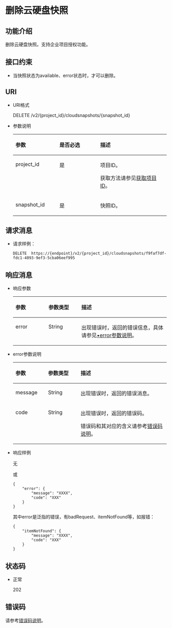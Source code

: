 # 删除云硬盘快照<a name="zh-cn_topic_0142374135"></a>

## 功能介绍<a name="section4805694511340"></a>

删除云硬盘快照。支持企业项目授权功能。

## 接口约束<a name="section18631564103149"></a>

-   当快照状态为available、error状态时，才可以删除。

## URI<a name="section268627411340"></a>

-   URI格式

    DELETE /v2/\{project\_id\}/cloudsnapshots/\{snapshot\_id\}

-   参数说明

    <a name="zh-cn_topic_0051408625_table5655293911340"></a>
    <table><thead align="left"><tr id="zh-cn_topic_0051408625_row4718979611340"><th class="cellrowborder" valign="top" width="28.57%" id="mcps1.1.4.1.1"><p id="zh-cn_topic_0051408625_p6427715211340"><a name="zh-cn_topic_0051408625_p6427715211340"></a><a name="zh-cn_topic_0051408625_p6427715211340"></a>参数</p>
    </th>
    <th class="cellrowborder" valign="top" width="26.529999999999998%" id="mcps1.1.4.1.2"><p id="zh-cn_topic_0051408625_p3906685711340"><a name="zh-cn_topic_0051408625_p3906685711340"></a><a name="zh-cn_topic_0051408625_p3906685711340"></a>是否必选</p>
    </th>
    <th class="cellrowborder" valign="top" width="44.9%" id="mcps1.1.4.1.3"><p id="zh-cn_topic_0051408625_p1029885411340"><a name="zh-cn_topic_0051408625_p1029885411340"></a><a name="zh-cn_topic_0051408625_p1029885411340"></a>描述</p>
    </th>
    </tr>
    </thead>
    <tbody><tr id="zh-cn_topic_0051408625_row2890086411340"><td class="cellrowborder" valign="top" width="28.57%" headers="mcps1.1.4.1.1 "><p id="zh-cn_topic_0051408625_p5926863811340"><a name="zh-cn_topic_0051408625_p5926863811340"></a><a name="zh-cn_topic_0051408625_p5926863811340"></a>project_id</p>
    </td>
    <td class="cellrowborder" valign="top" width="26.529999999999998%" headers="mcps1.1.4.1.2 "><p id="zh-cn_topic_0051408625_p3603037711340"><a name="zh-cn_topic_0051408625_p3603037711340"></a><a name="zh-cn_topic_0051408625_p3603037711340"></a>是</p>
    </td>
    <td class="cellrowborder" valign="top" width="44.9%" headers="mcps1.1.4.1.3 "><p id="zh-cn_topic_0051408625_p3277940011340"><a name="zh-cn_topic_0051408625_p3277940011340"></a><a name="zh-cn_topic_0051408625_p3277940011340"></a>项目ID。</p>
    <p id="zh-cn_topic_0051408625_p55811451337"><a name="zh-cn_topic_0051408625_p55811451337"></a><a name="zh-cn_topic_0051408625_p55811451337"></a>获取方法请参见<a href="获取项目ID.md">获取项目ID</a>。</p>
    </td>
    </tr>
    <tr id="zh-cn_topic_0051408625_row2657914711340"><td class="cellrowborder" valign="top" width="28.57%" headers="mcps1.1.4.1.1 "><p id="zh-cn_topic_0051408625_p542726811340"><a name="zh-cn_topic_0051408625_p542726811340"></a><a name="zh-cn_topic_0051408625_p542726811340"></a>snapshot_id</p>
    </td>
    <td class="cellrowborder" valign="top" width="26.529999999999998%" headers="mcps1.1.4.1.2 "><p id="zh-cn_topic_0051408625_p3695552511340"><a name="zh-cn_topic_0051408625_p3695552511340"></a><a name="zh-cn_topic_0051408625_p3695552511340"></a>是</p>
    </td>
    <td class="cellrowborder" valign="top" width="44.9%" headers="mcps1.1.4.1.3 "><p id="zh-cn_topic_0051408625_p4060754311340"><a name="zh-cn_topic_0051408625_p4060754311340"></a><a name="zh-cn_topic_0051408625_p4060754311340"></a>快照ID。</p>
    </td>
    </tr>
    </tbody>
    </table>


## 请求消息<a name="section87667311340"></a>

-   请求样例：

    ```
    DELETE  https://{endpoint}/v2/{project_id}/cloudsnapshots/f9faf7df-fdc1-4093-9ef3-5cba06eef995
    ```


## 响应消息<a name="section5147449911340"></a>

-   响应参数

    <a name="zh-cn_topic_0051408625_table46654279102454"></a>
    <table><thead align="left"><tr id="zh-cn_topic_0051408625_row6664264102454"><th class="cellrowborder" valign="top" width="21.43%" id="mcps1.1.4.1.1"><p id="zh-cn_topic_0051408625_p2934472102454"><a name="zh-cn_topic_0051408625_p2934472102454"></a><a name="zh-cn_topic_0051408625_p2934472102454"></a>参数</p>
    </th>
    <th class="cellrowborder" valign="top" width="21.43%" id="mcps1.1.4.1.2"><p id="zh-cn_topic_0051408625_p1338569102927"><a name="zh-cn_topic_0051408625_p1338569102927"></a><a name="zh-cn_topic_0051408625_p1338569102927"></a>参数类型</p>
    </th>
    <th class="cellrowborder" valign="top" width="57.14%" id="mcps1.1.4.1.3"><p id="zh-cn_topic_0051408625_p23036595102454"><a name="zh-cn_topic_0051408625_p23036595102454"></a><a name="zh-cn_topic_0051408625_p23036595102454"></a>描述</p>
    </th>
    </tr>
    </thead>
    <tbody><tr id="zh-cn_topic_0051408625_row12419334102454"><td class="cellrowborder" valign="top" width="21.43%" headers="mcps1.1.4.1.1 "><p id="zh-cn_topic_0051408625_p129522216412"><a name="zh-cn_topic_0051408625_p129522216412"></a><a name="zh-cn_topic_0051408625_p129522216412"></a>error</p>
    </td>
    <td class="cellrowborder" valign="top" width="21.43%" headers="mcps1.1.4.1.2 "><p id="zh-cn_topic_0051408625_p1595262111415"><a name="zh-cn_topic_0051408625_p1595262111415"></a><a name="zh-cn_topic_0051408625_p1595262111415"></a>String</p>
    </td>
    <td class="cellrowborder" valign="top" width="57.14%" headers="mcps1.1.4.1.3 "><p id="zh-cn_topic_0051408625_p109527215417"><a name="zh-cn_topic_0051408625_p109527215417"></a><a name="zh-cn_topic_0051408625_p109527215417"></a>出现错误时，返回的错误信息，具体请参见<a href="#zh-cn_topic_0051408625_li0419202382514">•error参数说明</a>。</p>
    </td>
    </tr>
    </tbody>
    </table>

-   <a name="zh-cn_topic_0051408625_li0419202382514"></a>error参数说明

    <a name="zh-cn_topic_0051408625_zh-cn_topic_0020235144_table15441099103019"></a>
    <table><thead align="left"><tr id="zh-cn_topic_0051408625_zh-cn_topic_0020235144_row54094047103019"><th class="cellrowborder" valign="top" width="21.17788221177882%" id="mcps1.1.4.1.1"><p id="zh-cn_topic_0051408625_zh-cn_topic_0020235144_p19541716103019"><a name="zh-cn_topic_0051408625_zh-cn_topic_0020235144_p19541716103019"></a><a name="zh-cn_topic_0051408625_zh-cn_topic_0020235144_p19541716103019"></a>参数</p>
    </th>
    <th class="cellrowborder" valign="top" width="21.17788221177882%" id="mcps1.1.4.1.2"><p id="zh-cn_topic_0051408625_zh-cn_topic_0020235144_p39375186103019"><a name="zh-cn_topic_0051408625_zh-cn_topic_0020235144_p39375186103019"></a><a name="zh-cn_topic_0051408625_zh-cn_topic_0020235144_p39375186103019"></a>参数类型</p>
    </th>
    <th class="cellrowborder" valign="top" width="57.64423557644236%" id="mcps1.1.4.1.3"><p id="zh-cn_topic_0051408625_zh-cn_topic_0020235144_p38578950103019"><a name="zh-cn_topic_0051408625_zh-cn_topic_0020235144_p38578950103019"></a><a name="zh-cn_topic_0051408625_zh-cn_topic_0020235144_p38578950103019"></a>描述</p>
    </th>
    </tr>
    </thead>
    <tbody><tr id="zh-cn_topic_0051408625_zh-cn_topic_0020235144_row59401790103019"><td class="cellrowborder" valign="top" width="21.17788221177882%" headers="mcps1.1.4.1.1 "><p id="zh-cn_topic_0051408625_zh-cn_topic_0020235144_p46815658103019"><a name="zh-cn_topic_0051408625_zh-cn_topic_0020235144_p46815658103019"></a><a name="zh-cn_topic_0051408625_zh-cn_topic_0020235144_p46815658103019"></a>message</p>
    </td>
    <td class="cellrowborder" valign="top" width="21.17788221177882%" headers="mcps1.1.4.1.2 "><p id="zh-cn_topic_0051408625_zh-cn_topic_0020235144_p33971979103019"><a name="zh-cn_topic_0051408625_zh-cn_topic_0020235144_p33971979103019"></a><a name="zh-cn_topic_0051408625_zh-cn_topic_0020235144_p33971979103019"></a>String</p>
    </td>
    <td class="cellrowborder" valign="top" width="57.64423557644236%" headers="mcps1.1.4.1.3 "><p id="zh-cn_topic_0051408625_zh-cn_topic_0020235144_p21623243103019"><a name="zh-cn_topic_0051408625_zh-cn_topic_0020235144_p21623243103019"></a><a name="zh-cn_topic_0051408625_zh-cn_topic_0020235144_p21623243103019"></a>出现错误时，返回的错误消息。</p>
    </td>
    </tr>
    <tr id="zh-cn_topic_0051408625_zh-cn_topic_0020235144_row60391466103019"><td class="cellrowborder" valign="top" width="21.17788221177882%" headers="mcps1.1.4.1.1 "><p id="zh-cn_topic_0051408625_zh-cn_topic_0020235144_p59870541103019"><a name="zh-cn_topic_0051408625_zh-cn_topic_0020235144_p59870541103019"></a><a name="zh-cn_topic_0051408625_zh-cn_topic_0020235144_p59870541103019"></a>code</p>
    </td>
    <td class="cellrowborder" valign="top" width="21.17788221177882%" headers="mcps1.1.4.1.2 "><p id="zh-cn_topic_0051408625_zh-cn_topic_0020235144_p17675690103019"><a name="zh-cn_topic_0051408625_zh-cn_topic_0020235144_p17675690103019"></a><a name="zh-cn_topic_0051408625_zh-cn_topic_0020235144_p17675690103019"></a>String</p>
    </td>
    <td class="cellrowborder" valign="top" width="57.64423557644236%" headers="mcps1.1.4.1.3 "><p id="zh-cn_topic_0051408625_zh-cn_topic_0020235144_p6087468103019"><a name="zh-cn_topic_0051408625_zh-cn_topic_0020235144_p6087468103019"></a><a name="zh-cn_topic_0051408625_zh-cn_topic_0020235144_p6087468103019"></a>出现错误时，返回的错误码。</p>
    <p id="zh-cn_topic_0051408625_zh-cn_topic_0020235144_p54787218103019"><a name="zh-cn_topic_0051408625_zh-cn_topic_0020235144_p54787218103019"></a><a name="zh-cn_topic_0051408625_zh-cn_topic_0020235144_p54787218103019"></a>错误码和其对应的含义请参考<a href="错误码说明.md">错误码说明</a>。</p>
    </td>
    </tr>
    </tbody>
    </table>

-   响应样例

    无

    或

    ```
    {
        "error": {
            "message": "XXXX", 
            "code": "XXX"
        }
    }
    ```

    其中error是泛指的错误，有badRequest、itemNotFound等，如报错：

    ```
    {
        "itemNotFound": {
            "message": "XXXX", 
            "code": "XXX"
        }
    }
    ```


## 状态码<a name="section1751558211340"></a>

-   正常

    202


## 错误码<a name="section431317151242"></a>

请参考[错误码说明](错误码说明.md)。

